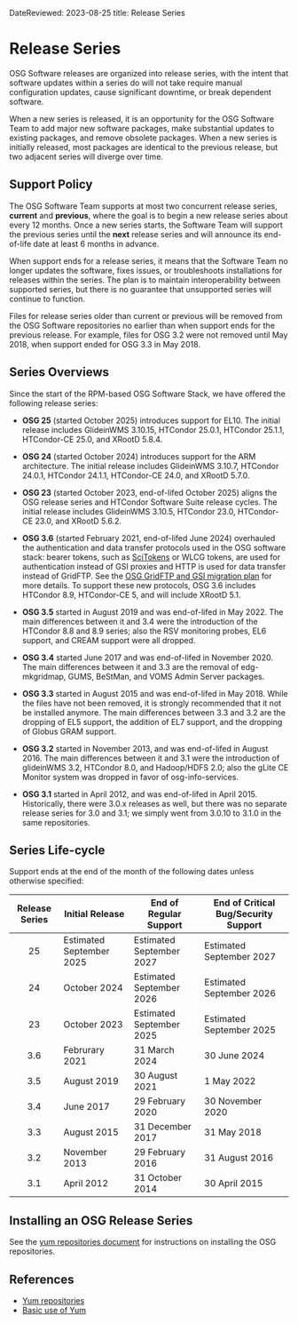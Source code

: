 DateReviewed: 2023-08-25
title: Release Series

Release Series
==============

OSG Software releases are organized into release series, with the intent that software updates within a series do will
not take require manual configuration updates, cause significant downtime, or break dependent software.

When a new series is released, it is an opportunity for the OSG Software Team to add major new software packages, make
substantial updates to existing packages, and remove obsolete packages.
When a new series is initially released, most packages are identical to the previous release, but two adjacent series
will diverge over time.

Support Policy
--------------

The OSG Software Team supports at most two concurrent release series, __current__ and __previous__, where the goal is to
begin a new release series about every 12 months.
Once a new series starts, the Software Team will support the previous series until the __next__ release series and will
announce its end-of-life date at least 6 months in advance.

When support ends for a release series, it means that the Software Team no longer updates the software, fixes issues, or
troubleshoots installations for releases within the series.
The plan is to maintain interoperability between supported series, but there is no guarantee that unsupported series
will continue to function.

Files for release series older than current or previous will be removed from the OSG Software repositories no earlier
than when support ends for the previous release.
For example, files for OSG 3.2 were not removed until May 2018, when support ended for OSG 3.3 in May 2018.

Series Overviews
----------------

Since the start of the RPM-based OSG Software Stack, we have offered the following release series:

-   **OSG 25** (started October 2025) introduces support for EL10.
    The initial release includes GlideinWMS 3.10.15, HTCondor 25.0.1, HTCondor 25.1.1, HTCondor-CE 25.0, and XRootD 5.8.4.

-   **OSG 24** (started October 2024) introduces support for the ARM architecture.
    The initial release includes GlideinWMS 3.10.7, HTCondor 24.0.1, HTCondor 24.1.1, HTCondor-CE 24.0, and XRootD 5.7.0.

-   **OSG 23** (started October 2023, end-of-lifed October 2025) aligns the OSG release series and HTCondor Software Suite release cycles.
    The initial release includes GlideinWMS 3.10.5, HTCondor 23.0, HTCondor-CE 23.0, and XRootD 5.6.2.

-   **OSG 3.6** (started February 2021, end-of-lifed June 2024) overhauled the authentication and data transfer 
    protocols used in the OSG software stack:
    bearer tokens, such as [SciTokens](https://scitokens.org/) or WLCG tokens, are used for authentication instead of
    GSI proxies and HTTP is used for data transfer instead of GridFTP.
    See the [OSG GridFTP and GSI migration plan](https://osg-htc.org/technology/policy/gridftp-gsi-migration/)
    for more details.
    To support these new protocols, OSG 3.6 includes HTCondor 8.9, HTCondor-CE 5, and will include XRootD 5.1.

-   **OSG 3.5** started in August 2019 and was end-of-lifed in May 2022.
    The main differences between it and 3.4 were the introduction of the HTCondor 8.8 and 8.9 series;
    also the RSV monitoring probes, EL6 support, and CREAM support were all dropped.

-   **OSG 3.4** started June 2017 and was end-of-lifed in November 2020.
    The main differences between it and 3.3 are the removal of edg-mkgridmap, GUMS, BeStMan, and VOMS Admin Server
    packages.

-   **OSG 3.3** started in August 2015 and was end-of-lifed in May 2018.
    While the files have not been removed, it is strongly recommended that it not be installed anymore.
    The main differences between 3.3 and 3.2 are the dropping of EL5 support, the addition of EL7 support, and the
    dropping of Globus GRAM support.

-   **OSG 3.2** started in November 2013, and was end-of-lifed in August 2016.
    The main differences between it and 3.1 were the introduction of glideinWMS 3.2, HTCondor 8.0, and Hadoop/HDFS 2.0;
    also the gLite CE Monitor system was dropped in favor of osg-info-services.

-   **OSG 3.1** started in April 2012, and was end-of-lifed in April 2015.
    Historically, there were 3.0.x releases as well, but there was no separate release series for 3.0 and 3.1;
    we simply went from 3.0.10 to 3.1.0 in the same repositories.

Series Life-cycle
-----------------

Support ends at the end of the month of the following dates unless otherwise specified:

| Release Series | Initial Release          | End of Regular Support   | End of Critical Bug/Security Support |
|:--------------:|--------------------------|--------------------------|--------------------------------------|
| 25             | Estimated September 2025 | Estimated September 2027 | Estimated September 2027             |
| 24             | October 2024             | Estimated September 2026 | Estimated September 2026             |
| 23             | October 2023             | Estimated September 2025 | Estimated September 2025             |
| 3.6            | Februrary 2021           | 31 March 2024            | 30 June 2024                         |
| 3.5            | August 2019              | 30 August 2021           | 1 May 2022                           |
| 3.4            | June 2017                | 29 February 2020         | 30 November 2020                     |
| 3.3            | August 2015              | 31 December 2017         | 31 May 2018                          |
| 3.2            | November 2013            | 29 February 2016         | 31 August 2016                       |
| 3.1            | April 2012               | 31 October 2014          | 30 April 2015                        |


Installing an OSG Release Series
--------------------------------

See the [yum repositories document](../common/yum.md) for instructions on installing the OSG repositories.

<a name="updating-from-old"></a>

References
----------

-   [Yum repositories](../common/yum.md)
-   [Basic use of Yum](yum-basics.md)
